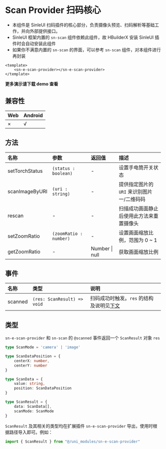 # Scan Provider 扫码核心

* 本组件是 SinleUI 扫码插件的核心部分，负责摄像头预览、扫码解析等基础工作，并向外部提供接口。
* SinleUI 框架内置的 `sn-scan` 组件依赖此组件，故 HBuilderX 安装 SinleUI 插件时会自动安装此组件
* 如果你不满意内置的 `sn-scan` 的界面，可以参考 `sn-scan` 组件，对本组件进行再封装

```vue
<template>
	<sn-e-scan-provider></sn-e-scan-provider>
</template>
```

**更多演示请下载 demo 查看**

## 兼容性

| Web  | Android |
| :--- | :------ |
| ×    | √       |

## 方法

| 名称           | 参数                   | 返回值         | 描述                                       |
| :------------- | :--------------------- | :------------- | :----------------------------------------- |
| setTorchStatus | `(status : boolean)`   | -              | 设置手电筒开关状态                         |
| scanImageByURI | `(uri : string) `      | -              | 提供指定图片的 `URI` 来识别图片一/二维码码 |
| rescan         | -                      | -              | 扫描成功画面静止后使用此方法来重置摄像头   |
| setZoomRatio   | `(zoomRatio : number)` | -              | 设置画面缩放比例，范围为 0 ~ 1             |
| getZoomRatio   | -                      | Number \| null | 获取画面缩放比例                           |

## 事件

| 名称    | 类型                        | 说明                                              |
| :------ | :-------------------------- | :------------------------------------------------ |
| scanned | `(res: ScanResult) => void` | 扫码成功时触发。`res` 的结构及说明见[下文](#类型) |

## 类型

`sn-e-scan-provider` 和 `sn-scan` 的 `@scanned` 事件返回一个 `ScanResult` 对象 `res`

```typescript
type ScanMode = 'camera' | 'image'

type ScanDataPosition = {
	centerX: number,
	centerY: number
}

type ScanData = {
	value: string,
	position: ScanDataPosition
}

type ScanResult = {
	data: ScanData[],
	scanMode: ScanMode
}
```

`ScanResult` 及其相关的类型均在扩展插件 `sn-e-scan-provider` 导出，使用时根据路径导入即可。例如：

```typescript
import { ScanResult } from "@/uni_modules/sn-e-scan-provider"
```